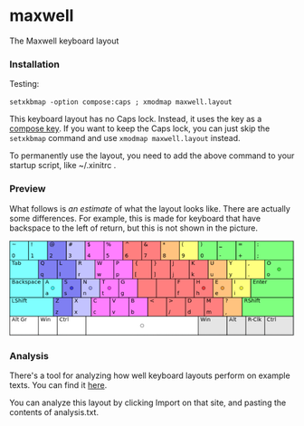maxwell
=======

The Maxwell keyboard layout


### Installation

Testing:

`setxkbmap -option compose:caps ; xmodmap maxwell.layout`

This keyboard layout has no Caps lock. Instead, it uses the key as a [compose key](http://en.wikipedia.org/wiki/Compose_key). If you want to keep the Caps lock, you can just skip the `setxkbmap` command and use `xmodmap maxwell.layout` instead.

To permanently use the layout, you need to add the above command to your startup script, like ~/.xinitrc .

### Preview

What follows is *an estimate* of what the layout looks like. There are actually some differences. For example, this is made for keyboard that have backspace to the left of return, but this is not shown in the picture.

![preview](preview.bmp)

### Analysis

There's a tool for analyzing how well keyboard layouts perform on example texts. You can find it [here](http://patorjk.com/keyboard-layout-analyzer/#/config).

You can analyze this layout by clicking Import on that site, and pasting the contents of analysis.txt.

